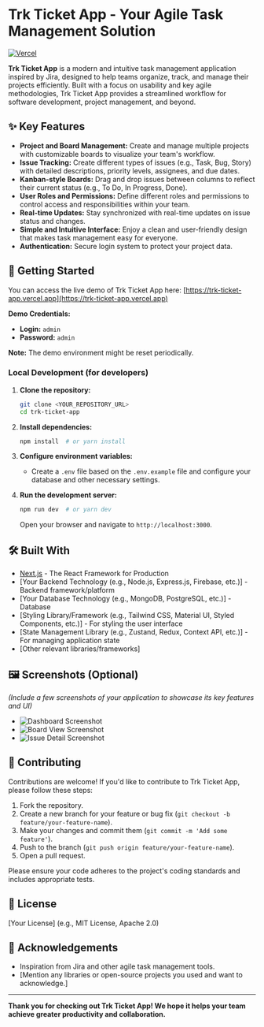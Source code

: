 # Trk Ticket App - Your Agile Task Management Solution

[![Vercel](https://vercel.com/button)](https://trk-ticket-app.vercel.app)

**Trk Ticket App** is a modern and intuitive task management application inspired by Jira, designed to help teams organize, track, and manage their projects efficiently. Built with a focus on usability and key agile methodologies, Trk Ticket App provides a streamlined workflow for software development, project management, and beyond.

## ✨ Key Features





* **Project and Board Management:** Create and manage multiple projects with customizable boards to visualize your team's workflow.
* **Issue Tracking:** Create different types of issues (e.g., Task, Bug, Story) with detailed descriptions, priority levels, assignees, and due dates.
* **Kanban-style Boards:** Drag and drop issues between columns to reflect their current status (e.g., To Do, In Progress, Done).
* **User Roles and Permissions:** Define different roles and permissions to control access and responsibilities within your team.
* **Real-time Updates:** Stay synchronized with real-time updates on issue status and changes.
* **Simple and Intuitive Interface:** Enjoy a clean and user-friendly design that makes task management easy for everyone.
* **Authentication:** Secure login system to protect your project data.

## 🚀 Getting Started

You can access the live demo of Trk Ticket App here: [https://trk-ticket-app.vercel.app](https://trk-ticket-app.vercel.app)

**Demo Credentials:**

* **Login:** `admin`
* **Password:** `admin`

**Note:** The demo environment might be reset periodically.

### Local Development (for developers)

1.  **Clone the repository:**
    ```bash
    git clone <YOUR_REPOSITORY_URL>
    cd trk-ticket-app
    ```

2.  **Install dependencies:**
    ```bash
    npm install  # or yarn install
    ```

3.  **Configure environment variables:**
    * Create a `.env` file based on the `.env.example` file and configure your database and other necessary settings.

4.  **Run the development server:**
    ```bash
    npm run dev  # or yarn dev
    ```

    Open your browser and navigate to `http://localhost:3000`.

## 🛠️ Built With

* [Next.js](https://nextjs.org/) - The React Framework for Production
* [Your Backend Technology (e.g., Node.js, Express.js, Firebase, etc.)] - Backend framework/platform
* [Your Database Technology (e.g., MongoDB, PostgreSQL, etc.)] - Database
* [Styling Library/Framework (e.g., Tailwind CSS, Material UI, Styled Components, etc.)] - For styling the user interface
* [State Management Library (e.g., Zustand, Redux, Context API, etc.)] - For managing application state
* [Other relevant libraries/frameworks]

## 🖼️ Screenshots (Optional)

*(Include a few screenshots of your application to showcase its key features and UI)*

* ![Dashboard Screenshot](link-to-your-screenshot-1.png)
* ![Board View Screenshot](link-to-your-screenshot-2.png)
* ![Issue Detail Screenshot](link-to-your-screenshot-3.png)

## 🤝 Contributing

Contributions are welcome! If you'd like to contribute to Trk Ticket App, please follow these steps:

1.  Fork the repository.
2.  Create a new branch for your feature or bug fix (`git checkout -b feature/your-feature-name`).
3.  Make your changes and commit them (`git commit -m 'Add some feature'`).
4.  Push to the branch (`git push origin feature/your-feature-name`).
5.  Open a pull request.

Please ensure your code adheres to the project's coding standards and includes appropriate tests.

## 📄 License

[Your License] (e.g., MIT License, Apache 2.0)

## 🙏 Acknowledgements

* Inspiration from Jira and other agile task management tools.
* [Mention any libraries or open-source projects you used and want to acknowledge.]

---

**Thank you for checking out Trk Ticket App! We hope it helps your team achieve greater productivity and collaboration.**
